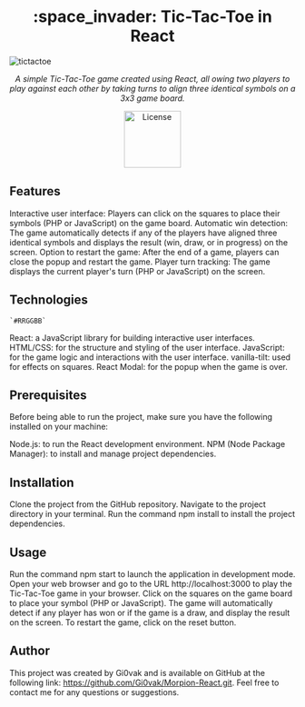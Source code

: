 <h1 align="center"> :space_invader: Tic-Tac-Toe in React</h1>

![tictactoe](https://user-images.githubusercontent.com/113632137/230671853-3a5aa411-abf2-4199-98de-cd9c3215ff19.png)


<p align="center">
<em>A simple Tic-Tac-Toe game created using React, all
owing two players to play against each other by taking turns to align three identical symbols on a 3x3 game board.</em>
</p>

<p align="center">
<img src="[https://placeholder.image.url](https://placeholder.image.url/)" alt="License" width="100px">
</p>

## Features

Interactive user interface: Players can click on the squares to place their symbols (PHP or JavaScript) on the game board.
Automatic win detection: The game automatically detects if any of the players have aligned three identical symbols and displays the result 
(win, draw, or in progress) on the screen.
Option to restart the game: After the end of a game, players can close the popup and restart the game.
Player turn tracking: The game displays the current player's turn (PHP or JavaScript) on the screen.

## Technologies 

	`#RRGGBB`
  React: a JavaScript library for building interactive user interfaces.
  HTML/CSS: for the structure and styling of the user interface.
  JavaScript: for the game logic and interactions with the user interface.
  vanilla-tilt: used for effects on squares.
  React Modal: for the popup when the game is over.

## Prerequisites

Before being able to run the project, make sure you have the following installed on your machine:

Node.js: to run the React development environment.
NPM (Node Package Manager): to install and manage project dependencies.

## Installation

Clone the project from the GitHub repository.
Navigate to the project directory in your terminal.
Run the command npm install to install the project dependencies.

## Usage

Run the command npm start to launch the application in development
mode.
Open your web browser and go to the URL http://localhost:3000 to 
play the Tic-Tac-Toe game in your browser.
Click on the squares on the game board to place your symbol 
(PHP or JavaScript).
The game will automatically detect if any player has won or 
if the game is a draw, and display the result on the screen.
To restart the game, click on the reset button.

## Author

This project was created by Gi0vak and is available on GitHub at the following link: https://github.com/Gi0vak/Morpion-React.git. 
Feel free to contact me for any questions or suggestions.
